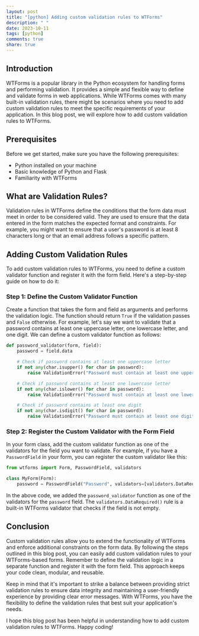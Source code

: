 ```yaml
---
layout: post
title: "[python] Adding custom validation rules to WTForms"
description: " "
date: 2023-10-11
tags: [python]
comments: true
share: true
---
```


## Introduction
WTForms is a popular library in the Python ecosystem for handling forms and performing validation. It provides a simple and flexible way to define and validate forms in web applications. While WTForms comes with many built-in validation rules, there might be scenarios where you need to add custom validation rules to meet the specific requirements of your application. In this blog post, we will explore how to add custom validation rules to WTForms.

## Prerequisites
Before we get started, make sure you have the following prerequisites:
- Python installed on your machine
- Basic knowledge of Python and Flask
- Familiarity with WTForms

## What are Validation Rules?
Validation rules in WTForms define the conditions that the form data must meet in order to be considered valid. They are used to ensure that the data entered in the form matches the expected format and constraints. For example, you might want to ensure that a user's password is at least 8 characters long or that an email address follows a specific pattern.

## Adding Custom Validation Rules
To add custom validation rules to WTForms, you need to define a custom validator function and register it with the form field. Here's a step-by-step guide on how to do it:

### Step 1: Define the Custom Validator Function
Create a function that takes the form and field as arguments and performs the validation logic. The function should return `True` if the validation passes and `False` otherwise. For example, let's say we want to validate that a password contains at least one uppercase letter, one lowercase letter, and one digit. We can define a custom validator function as follows:

```python
def password_validator(form, field):
    password = field.data

    # Check if password contains at least one uppercase letter
    if not any(char.isupper() for char in password):
        raise ValidationError("Password must contain at least one uppercase letter")

    # Check if password contains at least one lowercase letter
    if not any(char.islower() for char in password):
        raise ValidationError("Password must contain at least one lowercase letter")

    # Check if password contains at least one digit
    if not any(char.isdigit() for char in password):
        raise ValidationError("Password must contain at least one digit")
```

### Step 2: Register the Custom Validator with the Form Field
In your form class, add the custom validator function as one of the validators for the field you want to validate. For example, if you have a `PasswordField` in your form, you can register the custom validator like this:

```python
from wtforms import Form, PasswordField, validators

class MyForm(Form):
    password = PasswordField("Password", validators=[validators.DataRequired(), password_validator])
```

In the above code, we added the `password_validator` function as one of the validators for the `password` field. The `validators.DataRequired()` rule is a built-in WTForms validator that checks if the field is not empty.

## Conclusion
Custom validation rules allow you to extend the functionality of WTForms and enforce additional constraints on the form data. By following the steps outlined in this blog post, you can easily add custom validation rules to your WTForms-based forms. Remember to define the validation logic in a separate function and register it with the form field. This approach keeps your code clean, modular, and reusable.

Keep in mind that it's important to strike a balance between providing strict validation rules to ensure data integrity and maintaining a user-friendly experience by providing clear error messages. With WTForms, you have the flexibility to define the validation rules that best suit your application's needs.

I hope this blog post has been helpful in understanding how to add custom validation rules to WTForms. Happy coding!